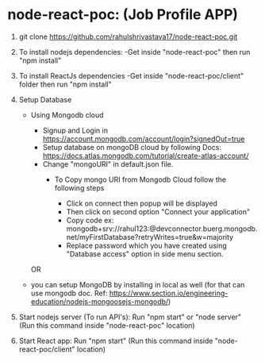 # node-react-poc: (Job Profile APP)

1. git clone https://github.com/rahulshrivastava17/node-react-poc.git
2. To install nodejs dependencies:
    -Get inside "node-react-poc" then run "npm install"
3. To install ReactJs dependencies
    -Get inside "node-react-poc/client" folder then run "npm install"
4. Setup Database
    - Using Mongodb cloud
        - Signup and Login in https://account.mongodb.com/account/login?signedOut=true
        - Setup database on mongoDB cloud by following Docs: https://docs.atlas.mongodb.com/tutorial/create-atlas-account/
        - Change "mongoURI" in default.json file.
           - To Copy mongo URI from Mongodb Cloud follow the following steps
            
              - Click on connect then popup will be displayed
              - Then click on second option "Connect your application" 
              - Copy code ex: mongodb+srv://rahul123:<password>@devconnector.buerg.mongodb.net/myFirstDatabase?retryWrites=true&w=majority
              - Replace password which you have created using "Database access" option in side menu section.
    
    
      OR
    
    - you can setup MongoDB by installing in local as well (for that can use mongodb doc. Ref: https://www.section.io/engineering-education/nodejs-mongoosejs-mongodb/)
     
5. Start nodejs server (To run API's): Run "npm start" or "node server" (Run this command inside "node-react-poc" location)
6. Start React app: Run "npm start" (Run this command inside "node-react-poc/client" location)

